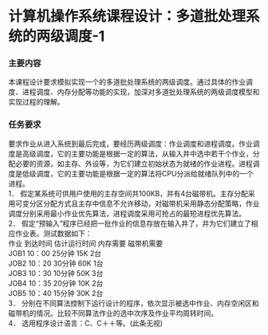 # 计算机操作系统课程设计：多道批处理系统的两级调度-1


### 主要内容
本课程设计要求模拟实现一个的多道批处理系统的两级调度。通过具体的作业调度、进程调度、内存分配等功能的实现，加深对多道批处理系统的两级调度模型和实现过程的理解。
### 任务要求
要求作业从进入系统到最后完成，要经历两级调度：作业调度和进程调度。作业调度是高级调度，它的主要功能是根据一定的算法，从输入井中选中若干个作业，分配必要的资源，如主存、外设等，为它们建立初始状态为就绪的作业进程。进程调度是低级调度，它的主要功能是根据一定的算法将CPU分派给就绪队列中的一个进程。\
1．	假定某系统可供用户使用的主存空间共100KB，并有4台磁带机。主存分配采用可变分区分配方式且主存中信息不允许移动，对磁带机采用静态分配策略，作业调度分别采用最小作业优先算法，进程调度采用可抢占的最短进程优先算法。\
2．	假定“预输入”程序已经把一批作业的信息存放在输入井了，并为它们建立了相应作业表。测试数据如下： \
作业     到达时间   估计运行时间       内存需要   磁带机需要 \
JOB1      10：00      25分钟            15K         2台 \
JOB2      10：20      30分钟            60K         1台 \
JOB3      10：30      10分钟            50K         3台 \
JOB4      10：35      20分钟            10K         2台 \
JOB5      10：40      15分钟            30K         2台 \
3．	分别在不同算法控制下运行设计的程序，依次显示被选中作业、内存空闲区和磁带机的情况。比较不同算法作业的选中次序及作业平均周转时间。\
4．	选用程序设计语言：C、C＋＋等。(此条无视)

